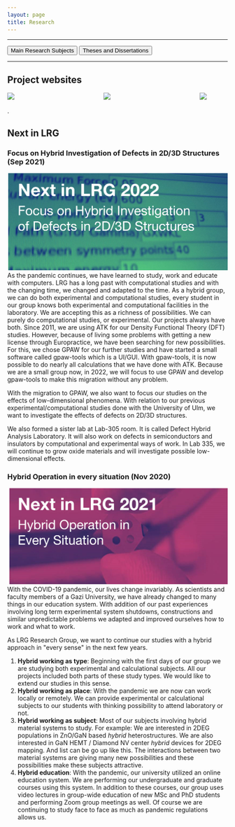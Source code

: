 ```yaml
---
layout: page
title: Research
---
```


---

[<button class="button button4px">Main Research Subjects</button>](researchsubjects.md)
[<button class="button button4px">Theses and Dissertations</button>](theses-and-dissertations.md) 

---
## Project websites

[<img align="left" width="220" src="files/deha.png">](https://www.lrgresearch.org/deha/)
[<img align="left" width="220" src="files/ultrathin.png">](https://www.lrgresearch.org/ultrathin/)
[<img width="220" src="files/sinongan.png">](sinongan.md)

.
## Next in LRG

### Focus on Hybrid Investigation of Defects in 2D/3D Structures (Sep 2021)
![Next in LRG 2021](files/next2022-withoutlink.png)
As the pandemic continues, we have learned to study, work and educate with computers. LRG has a long past with computational studies and with the changing time, we changed and adapted to the time. As a hybrid group, we can do both experimental and computational studies, every student in our group knows both experimental and computational facilities in the laboratory. We are accepting this as a richness of possibilities. We can purely do computational studies, or experimental. Our projects always have both. Since 2011, we are using ATK for our Density Functional Theory (DFT) studies. However, because of living some problems with getting a new license through Europractice, we have been searching for new possibilities. For this, we chose GPAW for our further studies and have started a small software called gpaw-tools which is a UI/GUI. With gpaw-tools, it is now possible to do nearly all calculations that we have done with ATK. Because we are a small group now, in 2022, we will focus to use GPAW and develop gpaw-tools to make this migration without any problem.

With the migration to GPAW, we also want to focus our studies on the effects of low-dimensional phenomena. With relation to our previous experimental/computational studies done with the University of Ulm, we want to investigate the effects of defects on 2D/3D structures.

We also formed a sister lab at Lab-305 room. It is called Defect Hybrid Analysis Laboratory. It will also work on defects in semiconductors and insulators by computational and experimental ways of work. In Lab 335, we will continue to grow oxide materials and will investigate possible low-dimensional effects.

### Hybrid Operation in every situation (Nov 2020)
![Next in LRG 2021](files/next2021-withoutlink.png)
With the COVID-19 pandemic, our lives change invariably. As scientists and faculty members of a Gazi University, we have already changed to many things in our education system. With addition of our past experiences involving long term experimental system shutdowns, constructions and similar unpredictable problems we adapted and improved ourselves how to work and what to work.

As LRG Research Group, we want to continue our studies with a hybrid approach in "every sense" in the next few years.

1. **Hybrid working as type**: Beginning with the first days of our group we are studying both experimental and calculational subjects. All our projects included both parts of these study types. We would like to extend our studies in this sense.
2. **Hybrid working as place**: With the pandemic we are now can work locally or remotely. We can provide experimental or calculational subjects to our students with thinking possibility to attend laboratory or not.
3. **Hybrid working as subject**: Most of our subjects involving hybrid material systems to study. For example: We are interested in 2DEG populations in ZnO/GaN based *hybrid* heterostructures. We are also interested in GaN HEMT / Diamond NV center *hybrid* devices for 2DEG mapping. And list can be go up like this. The interactions between two material systems are giving many new possibilities and these possibilities make these subjects attractive.
4. **Hybrid education**: With the pandemic, our university utilized an online education system. We are performing our undergraduate and graduate courses using this system. In addition to these courses, our group uses video lectures in group-wide education of new MSc and PhD students and performing Zoom group meetings as well. Of course we are continuing to study face to face as much as pandemic regulations allows us. 
